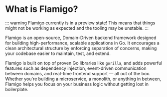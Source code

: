 # What is Flamigo?

::: warning
Flamigo currently is in a preview state! This means that things might not be working as expected and the tooling may be unstable.
:::

Flamigo is an open-source, Domain-Driven backend framework designed for building high-performance, scalable applications in Go. It encourages a clean architectural structure by enforcing separation of concerns, making your codebase easier to maintain, test, and extend.

Flamigo is built on top of proven Go libraries like `gorilla`, and adds powerful features such as dependency injection, event-driven communication between domains, and real-time frontend support — all out of the box. Whether you're building a microservice, a monolith, or anything in between, Flamigo helps you focus on your business logic without getting lost in boilerplate.

